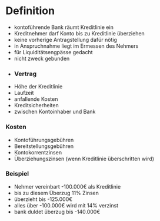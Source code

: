 # Definition
- kontoführende Bank räumt Kreditlinie ein
- Kreditnehmer darf Konto bis zu Kreditlinie überziehen
- keine vorherige Antragstellung dafür nötig
- in Anspruchnahme liegt im Ermessen des Nehmers
- für Liquiditätsengpässe gedacht
- nicht zweck gebunden
- ### Vertrag
- Höhe der Kreditlinie
- Laufzeit
- anfallende Kosten
- Kreditsicherheiten
- zwischen Kontoinhaber und Bank
### Kosten
- Kontoführungsgebühren
- Bereitstellungsgebühren
- Kontokorrentzinsen
- Überziehungszinsen (wenn Kreditlinie überschritten wird)

### Beispiel
- Nehmer vereinbart -100.000€ als Kreditlinie
- bis zu diesem Überzug 11% Zinsen
- überzieht bis -125.000€
- alles über -100.000€ wird mit 14% verzinst
- bank duldet überzug bis -140.000€ 